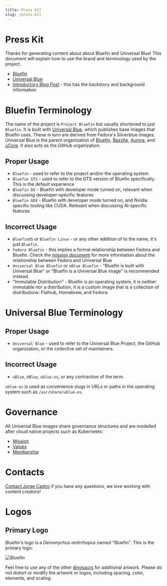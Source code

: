 ```yaml
---
title: Press Kit
slug: /press-kit
---
```


# Press Kit

Thanks for generating content about about Bluefin and Universal Blue! This document will explain how to use the brand and terminology used by the project.

- [Bluefin](https://projectbluefin.io)
- [Universal Blue](https://universal-blue.org)
- [Introductory Blog Post](https://www.ypsidanger.com/announcing-project-bluefin/) - this has the backstory and background information

# Bluefin Terminology

The name of the project is `Project Bluefin` but usually shortened to just `Bluefin`. It is built with [Universal Blue](https://universal-blue.org), which publishes base images that Bluefin uses. These in turn are derived from Fedora's Silverblue images. Universal Blue is the parent organization of [Bluefin](https://projectbluefin.io), [Bazzite](https://bazzite.gg), [Aurora](https://getaurora.dev), and [uCore](https://github.com/ublue-os/ucore). It also acts as the GitHub organization.

## Proper Usage

- `Bluefin` - used to refer to the project and/or the operating system
- `Bluefin GTS` - used to refer to the GTS version of Bluefin specifically. This is the default experience
- `Bluefin DX` - Bluefin with developer mode turned on, relevant when discussing developer-specific features
- `Bluefin GDX` - Bluefin with developer mode turned on, and Nvidia specific tooling like CUDA. Relevant when discussing AI-specific features

## Incorrect Usage

- `BluefinOS` or `Bluefin Linux` - or any other addition of to the name, it's just `Bluefin`.
- `Fedora Bluefin` - this implies a formal relationship between Fedora and Bluefin. Check the [mission document](https://universal-blue.org/mission.html) for more information about the relationship between Fedora and Universal Blue
- `Universal Blue Bluefin` or `uBlue Bluefin` - "Bluefin is built with Universal Blue" or "Bluefin is a Universal Blue image" is recommended instead.
- "Immutable Distribution" - Bluefin is an operating system, it is neither immutable nor a distribution, it is a custom image that is a collection of distributions: Flathub, Homebrew, and Fedora.
  

# Universal Blue Terminology

## Proper Usage

- `Universal Blue` - used to refer to the Universal Blue Project, the GitHub organization, or the collective set of maintainers. 

## Incorrect Usage

- `uBlue`, `UBlue`, `ublue-os`, or any contraction of the term. 

`ublue-os` is used as convenience slugs in URLs or paths in the operating system such as `/usr/share/ublue-os`. 

# Governance

All Universal Blue images share governance structures and are modelled after cloud native projects such as Kubernetes:

- [Mission](https://universal-blue.org/mission.html)
- [Values](https://universal-blue.org/values.html)
- [Membership](https://universal-blue.org/membership.html)

# Contacts

[Contact Jorge Castro](https://www.ypsidanger.com/contact/) if you have any questions, we love working with content creators!

# Logos

## Primary Logo

Bluefin's logo is a _Deinonychus antirrhopus_ named "Bluefin". This is the primary logo:

![Bluefin](https://github.com/user-attachments/assets/ebf5ab24-4a25-4925-a19b-3d442833d221)

Feel free to use any of the other [dinosaurs](https://universal-blue.discourse.group/t/dinosaur-gallery/18) for additional artwork.
Please do not distort or modify the artwork or logos, including spacing, color, elements, and scaling.
